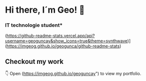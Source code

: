 

# Hi there, I´m Geo! 👾
### IT technologie student* 

(https://github-readme-stats.vercel.app/api?username=geoguncay&show_icons=true&theme=synthwave)](https://imgeog.github.io/geogunca/github-readme-stats)

## Checkout my work
👇
Open (https://imgeog.github.io/geoguncay") to view my portfolio.


